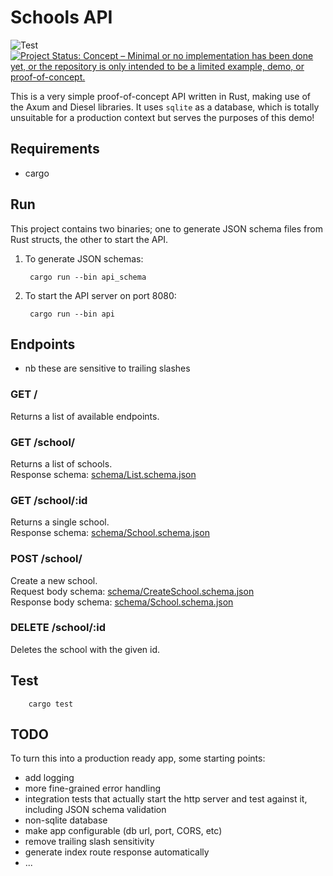 # Schools API
![Test](https://github.com/hillalex/teachertapp/actions/workflows/Test.yml/badge.svg?branch=main)
[![Project Status: Concept – Minimal or no implementation has been done yet, or the repository is only intended to be a limited example, demo, or proof-of-concept.](https://www.repostatus.org/badges/latest/concept.svg)](https://www.repostatus.org/#concept)

This is a very simple proof-of-concept API written in Rust, making use of the 
Axum and Diesel libraries. It uses `sqlite` as a database, which is totally unsuitable 
for a production context but serves the purposes of this demo!

## Requirements
* cargo

## Run
This project contains two binaries; one to generate JSON schema files from Rust structs, 
the other to start the API.
1. To generate JSON schemas:
        
        cargo run --bin api_schema

2. To start the API server on port 8080:

        cargo run --bin api

## Endpoints 
* nb these are sensitive to trailing slashes

### GET /
Returns a list of available endpoints.

### GET /school/
Returns a list of schools.\
Response schema: [schema/List.schema.json](schema/List.schema.json)

### GET /school/:id
Returns a single school.\
Response schema: [schema/School.schema.json](schema/School.schema.json)

### POST /school/
Create a new school.\
Request body schema: [schema/CreateSchool.schema.json](schema/CreateSchool.schema.json)\
Response body schema: [schema/School.schema.json](schema/School.schema.json)

### DELETE /school/:id
Deletes the school with the given id.

## Test
        cargo test

## TODO
To turn this into a production ready app, some starting points:
* add logging
* more fine-grained error handling
* integration tests that actually start the http server and test against it, including JSON schema validation
* non-sqlite database
* make app configurable (db url, port, CORS, etc)
* remove trailing slash sensitivity
* generate index route response automatically
* ...